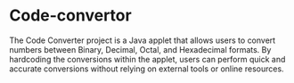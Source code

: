 # Code-convertor
The Code Converter project is a Java applet that allows users to convert numbers between Binary, Decimal, Octal, and Hexadecimal formats. By hardcoding the conversions within the applet, users can perform quick and accurate conversions without relying on external tools or online resources.
